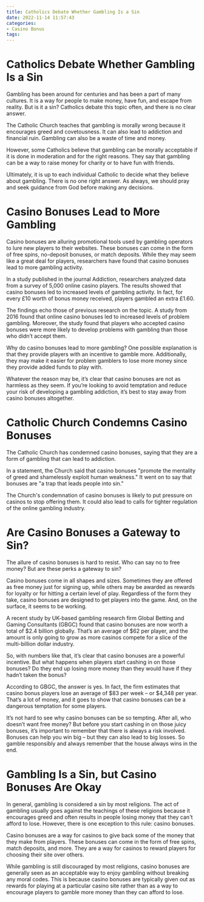 ```yaml
---
title: Catholics Debate Whether Gambling Is a Sin
date: 2022-11-14 11:57:43
categories:
- Casino Bonus
tags:
---
```



#  Catholics Debate Whether Gambling Is a Sin

Gambling has been around for centuries and has been a part of many cultures. It is a way for people to make money, have fun, and escape from reality. But is it a sin? Catholics debate this topic often, and there is no clear answer.

The Catholic Church teaches that gambling is morally wrong because it encourages greed and covetousness. It can also lead to addiction and financial ruin. Gambling can also be a waste of time and money.

However, some Catholics believe that gambling can be morally acceptable if it is done in moderation and for the right reasons. They say that gambling can be a way to raise money for charity or to have fun with friends.

Ultimately, it is up to each individual Catholic to decide what they believe about gambling. There is no one right answer. As always, we should pray and seek guidance from God before making any decisions.

#  Casino Bonuses Lead to More Gambling

Casino bonuses are alluring promotional tools used by gambling operators to lure new players to their websites. These bonuses can come in the form of free spins, no-deposit bonuses, or match deposits. While they may seem like a great deal for players, researchers have found that casino bonuses lead to more gambling activity.

In a study published in the journal Addiction, researchers analyzed data from a survey of 5,000 online casino players. The results showed that casino bonuses led to increased levels of gambling activity. In fact, for every £10 worth of bonus money received, players gambled an extra £1.60.

The findings echo those of previous research on the topic. A study from 2016 found that online casino bonuses led to increased levels of problem gambling. Moreover, the study found that players who accepted casino bonuses were more likely to develop problems with gambling than those who didn’t accept them.

Why do casino bonuses lead to more gambling? One possible explanation is that they provide players with an incentive to gamble more. Additionally, they may make it easier for problem gamblers to lose more money since they provide added funds to play with.

Whatever the reason may be, it’s clear that casino bonuses are not as harmless as they seem. If you’re looking to avoid temptation and reduce your risk of developing a gambling addiction, it’s best to stay away from casino bonuses altogether.

#  Catholic Church Condemns Casino Bonuses

The Catholic Church has condemned casino bonuses, saying that they are a form of gambling that can lead to addiction.

In a statement, the Church said that casino bonuses "promote the mentality of greed and shamelessly exploit human weakness." It went on to say that bonuses are "a trap that leads people into sin."

The Church's condemnation of casino bonuses is likely to put pressure on casinos to stop offering them. It could also lead to calls for tighter regulation of the online gambling industry.

#  Are Casino Bonuses a Gateway to Sin?

The allure of casino bonuses is hard to resist. Who can say no to free money? But are these perks a gateway to sin?

Casino bonuses come in all shapes and sizes. Sometimes they are offered as free money just for signing up, while others may be awarded as rewards for loyalty or for hitting a certain level of play. Regardless of the form they take, casino bonuses are designed to get players into the game. And, on the surface, it seems to be working.

A recent study by UK-based gambling research firm Global Betting and Gaming Consultants (GBGC) found that casino bonuses are now worth a total of $2.4 billion globally. That’s an average of $62 per player, and the amount is only going to grow as more casinos compete for a slice of the multi-billion dollar industry.

So, with numbers like that, it’s clear that casino bonuses are a powerful incentive. But what happens when players start cashing in on those bonuses? Do they end up losing more money than they would have if they hadn’t taken the bonus?

According to GBGC, the answer is yes. In fact, the firm estimates that casino bonus players lose an average of $83 per week – or $4,348 per year. That’s a lot of money, and it goes to show that casino bonuses can be a dangerous temptation for some players.

It’s not hard to see why casino bonuses can be so tempting. After all, who doesn’t want free money? But before you start cashing in on those juicy bonuses, it’s important to remember that there is always a risk involved. Bonuses can help you win big – but they can also lead to big losses. So gamble responsibly and always remember that the house always wins in the end.

#  Gambling Is a Sin, but Casino Bonuses Are Okay

In general, gambling is considered a sin by most religions. The act of gambling usually goes against the teachings of these religions because it encourages greed and often results in people losing money that they can't afford to lose. However, there is one exception to this rule: casino bonuses.

Casino bonuses are a way for casinos to give back some of the money that they make from players. These bonuses can come in the form of free spins, match deposits, and more. They are a way for casinos to reward players for choosing their site over others.

While gambling is still discouraged by most religions, casino bonuses are generally seen as an acceptable way to enjoy gambling without breaking any moral codes. This is because casino bonuses are typically given out as rewards for playing at a particular casino site rather than as a way to encourage players to gamble more money than they can afford to lose.